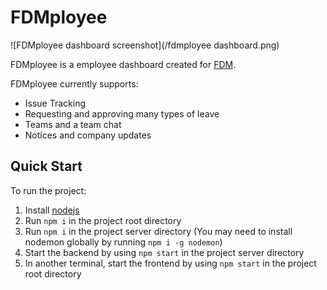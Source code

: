 # FDMployee

![FDMployee dashboard screenshot](/fdmployee dashboard.png)

FDMployee is a employee dashboard created for [FDM](https://www.fdmgroup.com/).

FDMployee currently supports:
- Issue Tracking
- Requesting and approving many types of leave
- Teams and a team chat
- Notices and company updates

## Quick Start
To run the project: 
1. Install [nodejs](https://nodejs.org/)
2. Run `npm i` in the project root directory
3. Run `npm i` in the project server directory (You may need to install nodemon globally by running `npm i -g nodemon`)
4. Start the backend by using `npm start` in the project server directory
5. In another terminal, start the frontend by using `npm start` in the project root directory
